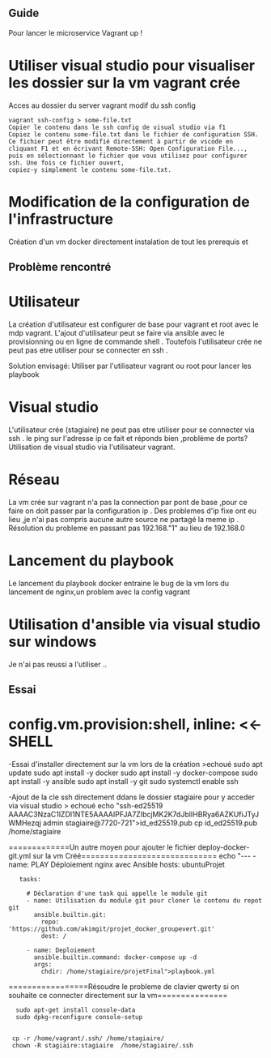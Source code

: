 ## Guide

Pour lancer le microservice Vagrant up !

# Utiliser visual studio pour visualiser les dossier sur la vm vagrant crée

Acces au dossier du server vagrant modif du ssh config

    vagrant ssh-config > some-file.txt
    Copier le contenu dans le ssh config de visual studio via f1
    Copiez le contenu some-file.txt dans le fichier de configuration SSH. 
    Ce fichier peut être modifié directement à partir de vscode en cliquant F1 et en écrivant Remote-SSH: Open Configuration File...,
    puis en sélectionnant le fichier que vous utilisez pour configurer ssh. Une fois ce fichier ouvert, 
    copiez-y simplement le contenu some-file.txt.

# Modification de la configuration de l'infrastructure
Création d'un vm docker directement instalation de tout les prerequis et 

## Problème rencontré
# Utilisateur
La création d'utilisateur est configurer de base pour vagrant et root avec le mdp vagrant.
L'ajout d'utilisateur peut se faire via ansible avec le provisionning ou en ligne de commande shell .
Toutefois l'utilisateur crée ne peut pas etre utiliser pour se connecter en ssh .

Solution envisagé: 
Utiliser par l'utilisateur vagrant ou root pour lancer les playbook

# Visual studio

L'utilisateur crée (stagiaire) ne peut pas etre utiliser pour se connecter via ssh . le ping sur l'adresse ip ce fait et réponds bien ,problème de ports?
Utilisation de visual studio via l'utilisateur vagrant.

# Réseau
La vm crée sur vagrant n'a pas la connection par pont de base ,pour ce faire on doit passer par la configuration ip .
Des problemes d'ip fixe ont eu lieu ,je n'ai pas compris aucune autre source ne partagé la meme ip .
Résolution du probleme en passant pas 192.168."1" au lieu de 192.168.0
# Lancement du playbook

Le lancement du playbook docker entraine le bug de la vm lors du lancement de nginx,un problem avec  la config vagrant 

# Utilisation d'ansible via visual studio sur windows

Je n'ai pas reussi a l'utiliser ..



## Essai 
# config.vm.provision:shell, inline: <<-SHELL
-Essai d'installer directement sur la vm lors de la création >echoué
sudo apt update
sudo apt install -y docker
sudo apt install -y docker-compose
sudo apt install -y ansible
sudo apt install -y git
sudo systemctl enable ssh

-Ajout de la cle ssh directement  ddans le dossier stagiaire pour y acceder via visual studio > echoué
      echo "ssh-ed25519 AAAAC3NzaC1lZDI1NTE5AAAAIPFJA7ZIbcjMK2K7dJblIHBRya6AZKUfiJTyJWMHezqj admin stagiaire@7720-721">id_ed25519.pub
      cp id_ed25519.pub /home/stagiaire
    
=============Un autre moyen pour ajouter le fichier deploy-docker-git.yml sur la vm Créé=============================
     echo "---
     - name: PLAY Déploiement nginx avec Ansible
       hosts: ubuntuProjet
      
       tasks:
      
         # Déclaration d'une task qui appelle le module git
         - name: Utilisation du module git pour cloner le contenu du repot git
           ansible.builtin.git:
             repo: 'https://github.com/akimgit/projet_docker_groupevert.git' 
             dest: /
    
         - name: Deploiement
           ansible.builtin.command: docker-compose up -d
           args:
             chdir: /home/stagiaire/projetFinal">playbook.yml

=================Résoudre le probleme de clavier qwerty si on souhaite ce connecter directement sur la vm===============
      
      sudo apt-get install console-data
      sudo dpkg-reconfigure console-setup


     cp -r /home/vagrant/.ssh/ /home/stagiaire/
     chown -R stagiaire:stagiaire  /home/stagiaire/.ssh
